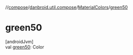 //[compose](../../../index.md)/[danbroid.util.compose](../index.md)/[MaterialColors](index.md)/[green50](green50.md)

# green50

[androidJvm]\
val [green50](green50.md): Color
